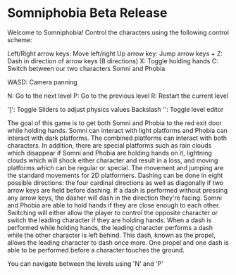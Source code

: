 # Somniphobia Beta Release 
Welcome to Somniphobia! Control the characters using the following control scheme:

Left/Right arrow keys: Move left/right
Up arrow key: Jump
arrow keys + Z: Dash in direction of arrow keys (8 directions)
X: Toggle holding hands
C: Switch between our two characters Somni and Phobia

WASD: Camera panning

N: Go to the next level
P: Go to the previous level
R: Restart the current level

']': Toggle Sliders to adjust physics values
Backslash '\': Toggle level editor

The goal of this game is to get both Somni and Phobia to the red exit door while holding hands. Somni can interact with light platforms and Phobia can interact with dark platforms. The combined platforms can interact with both characters. In addition, there are special platforms such as rain clouds which disappear if Somni and Phobia are holding hands on it, lightning clouds which will shock either character and result in a loss, and moving platforms which can be regular or special.  The movement and jumping are the standard movements for 2D platformers. Dashing can be done in eight possible directions: the four cardinal directions as well as diagonally if two arrow keys are held before dashing. If a dash is performed without pressing any arrow keys, the dasher will dash in the direction they're facing. Somni and Phobia are able to hold hands if they are close enough to each other. Switching will either allow the player to control the opposite character or switch the leading character if they are holding hands. When a dash is performed while holding hands, the leading character performs a dash while the other character is left behind. This dash, known as the propel, allows the leading character to dash once more. One propel and one dash is able to be performed before a character touches the ground.

You can navigate between the levels using 'N' and 'P'
